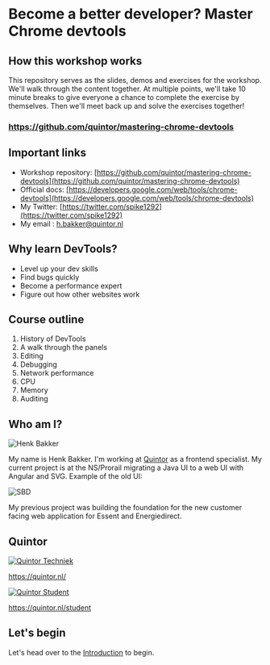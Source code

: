 # Become a better developer? Master Chrome devtools

## How this workshop works

This repository serves as the slides, demos and exercises for the workshop. We'll walk through the content together. At multiple points, we'll take 10 minute breaks to give everyone a chance to complete the exercise by themselves. Then we'll meet back up and solve the exercises together!

### <https://github.com/quintor/mastering-chrome-devtools>

## Important links

- Workshop repository: [https://github.com/quintor/mastering-chrome-devtools](https://github.com/quintor/mastering-chrome-devtools)
- Official docs: [https://developers.google.com/web/tools/chrome-devtools](https://developers.google.com/web/tools/chrome-devtools)
- My Twitter: [https://twitter.com/spike1292](https://twitter.com/spike1292)
- My email : [h.bakker@quintor.nl](mailto:h.bakker@quintor.nl)

## Why learn DevTools?

- Level up your dev skills
- Find bugs quickly
- Become a performance expert
- Figure out how other websites work

## Course outline

1. History of DevTools
1. A walk through the panels
1. Editing
1. Debugging
1. Network performance
1. CPU
1. Memory
1. Auditing

## Who am I?

![Henk Bakker](/henk.jpg)

My name is Henk Bakker. I'm working at [Quintor](https://quintor.nl/student/) as a frontend specialist. My current project is at the NS/Prorail migrating a Java UI to a web UI with Angular and SVG. Example of the old UI:

![SBD](/sbd.png)

My previous project was building the foundation for the new customer facing web application for Essent and Energiedirect.

## Quintor

<a href="https://quintor.nl">![Quintor Techniek](/quintor-techniek.jpg)</a>

<https://quintor.nl/>

<a href="https://quintor.nl/student">![Quintor Student](/quintor-student.jpg)</a>

<https://quintor.nl/student>

## Let's begin

Let's head over to the [Introduction](/lesson/Introduction) to begin.
